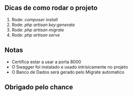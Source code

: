 ## Dicas de como rodar o projeto


1. Rode: _composer install_
2. Rode: _php artisan key:generate_
3. Rode: _php artisan migrate_
4. Rode: _php artisan serve_


## Notas

- Certifica estar a usar a porta 8000
- O Swagger foi instalado e usado intrisicamente no projeto
- O Banco de Dados será gerado pelo Migrate automatico


## Obrigado pelo chance